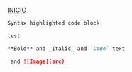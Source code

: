 [INICIO](http://www.ProgCompEAFIT.github.io)


```markdown
Syntax highlighted code block

test

**Bold** and _Italic_ and `Code` text

 and ![Image](src)
```
